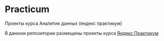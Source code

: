 # Practicum
Проекты курса Аналитик данных (яндекс практикум)

В данном репозитории размещены проекты курса [Яндекс Практикум](https://practicum.yandex.ru/data-analyst/ "Яндекс Практикум")
